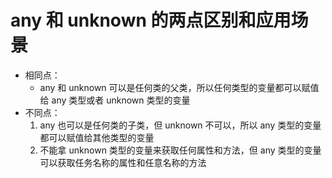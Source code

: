 # any 和 unknown 的两点区别和应用场景
- 相同点：
  - any 和 unknown 可以是任何类的父类，所以任何类型的变量都可以赋值给 any 类型或者 unknown 类型的变量
- 不同点：
  1. any 也可以是任何类的子类，但 unknown 不可以，所以 any 类型的变量都可以赋值给其他类型的变量
  2. 不能拿 unknown 类型的变量来获取任何属性和方法，但 any 类型的变量可以获取任务名称的属性和任意名称的方法

